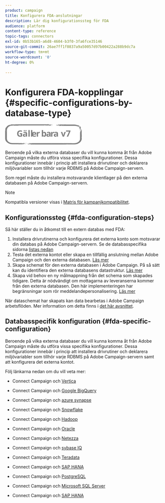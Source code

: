 ```yaml
---
product: campaign
title: Konfigurera FDA-anslutningar
description: Lär dig konfigurationssteg för FDA
audience: platform
content-type: reference
topic-tags: connectors
exl-id: 0b53b165-a6d8-4604-b3f0-3fa6fce35146
source-git-commit: 26ae7ff1f0837a9a50057d97b00422a288b9dc7a
workflow-type: tm+mt
source-wordcount: '0'
ht-degree: 0%

---
```


# Konfigurera FDA-kopplingar {#specific-configurations-by-database-type}

![](../../assets/v7-only.svg)

Beroende på vilka externa databaser du vill kunna komma åt från Adobe Campaign måste du utföra vissa specifika konfigurationer. Dessa konfigurationer innebär i princip att installera drivrutiner och deklarera miljövariabler som tillhör varje RDBMS på Adobe Campaign-servern.

Som regel måste du installera motsvarande klientlager på den externa databasen på Adobe Campaign-servern.

>[!NOTE]
>
>Kompatibla versioner visas i [Matris för kampanjkompatibilitet](../../rn/using/compatibility-matrix.md#FederatedDataAccessFDA).

## Konfigurationssteg {#fda-configuration-steps}

Så här ställer du in åtkomst till en extern databas med FDA:

1. Installera drivrutinerna och konfigurera det externa konto som motsvarar din databas på Adobe Campaign-servern. Se de databasspecifika sidorna [listas nedan](#fda-specific-configuration)
1. Testa det externa kontot eller skapa en tillfällig anslutning mellan Adobe Campaign och den externa databasen. [Läs mer](../../installation/using/connecting-to-database.md)
1. Skapa schemat för den externa databasen i Adobe Campaign. På så sätt kan du identifiera den externa databasens datastruktur. [Läs mer](../../installation/using/creating-data-schema.md)
1. Skapa vid behov en ny målmappning från det schema som skapades tidigare. Detta är nödvändigt om mottagarna av leveranserna kommer från den externa databasen. Den här implementeringen har begränsningar som rör meddelandepersonalisering. [Läs mer](../../installation/using/defining-data-mapping.md)

När dataschemat har skapats kan data bearbetas i Adobe Campaign arbetsflöden. Mer information om detta finns i [det här avsnittet](../../workflow/using/accessing-an-external-database--fda-.md).

## Databasspecifik konfiguration {#fda-specific-configuration}

Beroende på vilka externa databaser du vill kunna komma åt från Adobe Campaign måste du utföra vissa specifika konfigurationer. Dessa konfigurationer innebär i princip att installera drivrutiner och deklarera miljövariabler som tillhör varje RDBMS på Adobe Campaign-servern samt att konfigurera det externa kontot.

Följ länkarna nedan om du vill veta mer:

* Connect Campaign och [Vertica](../../installation/using/configure-fda-vertica.md)

* Connect Campaign och [Google BigQuery](../../installation/using/configure-fda-google-big-query.md)

* Connect Campaign och [azure synapse](../../installation/using/configure-fda-synapse.md)

* Connect Campaign och [Snowflake](../../installation/using/configure-fda-snowflake.md)

* Connect Campaign och [Hadoop](../../installation/using/configure-fda-hadoop.md)

* Connect Campaign och [Oracle](../../installation/using/configure-fda-oracle.md)

* Connect Campaign och [Netezza](../../installation/using/configure-fda-netezza.md)

* Connect Campaign och [sybase IQ](../../installation/using/configure-fda-sybase.md)

* Connect Campaign och [Teradata](../../installation/using/configure-fda-teradata.md)

* Connect Campaign och [SAP HANA](../../installation/using/configure-fda-sap-hana.md)

* Connect Campaign och [PostgreSQL](../../installation/using/configure-fda-postgresql.md)

* Connect Campaign och [Microsoft SQL Server](../../installation/using/configure-fda-sql.md)

* Connect Campaign och [SAP HANA](../../installation/using/configure-fda-sap-hana.md)

